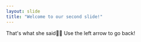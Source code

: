 ```yaml
---
layout: slide
title: "Welcome to our second slide!"
---
```

That's what she said🤷‍♂️
Use the left arrow to go back!
